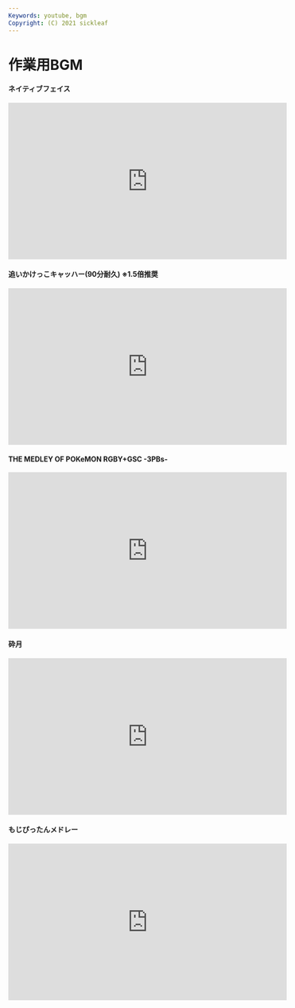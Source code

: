 ```yaml
---
Keywords: youtube, bgm
Copyright: (C) 2021 sickleaf
---
```


# 作業用BGM


#### ネイティブフェイス
<iframe width="560" height="315" src="https://www.youtube.com/embed/m4ZqwXop2vw" frameborder="0" allow="accelerometer; autoplay; encrypted-media; gyroscope; picture-in-picture" allowfullscreen></iframe>

<br />

#### 追いかけっこキャッハー(90分耐久) ※1.5倍推奨
<iframe width="560" height="315" src="https://www.youtube.com/embed/hWtDaH5Paok" title="YouTube video player" frameborder="0" allow="accelerometer; autoplay; clipboard-write; encrypted-media; gyroscope; picture-in-picture" allowfullscreen></iframe>

<br />


#### THE MEDLEY OF POKeMON RGBY+GSC -3PBs-
<iframe width="560" height="315" src="https://www.youtube.com/embed/OqDi3jTHKiA" frameborder="0" allow="accelerometer; autoplay; encrypted-media; gyroscope; picture-in-picture" allowfullscreen></iframe>

<br />

#### 砕月
<iframe width="560" height="315" src="https://www.youtube.com/embed/yC_brkpp07U" title="YouTube video player" frameborder="0" allow="accelerometer; autoplay; clipboard-write; encrypted-media; gyroscope; picture-in-picture" allowfullscreen></iframe>

<br />

#### もじぴったんメドレー
<iframe width="560" height="315" src="https://www.youtube.com/embed/_OgiMYqXc4Q" frameborder="0" allow="accelerometer; autoplay; encrypted-media; gyroscope; picture-in-picture" allowfullscreen></iframe>

